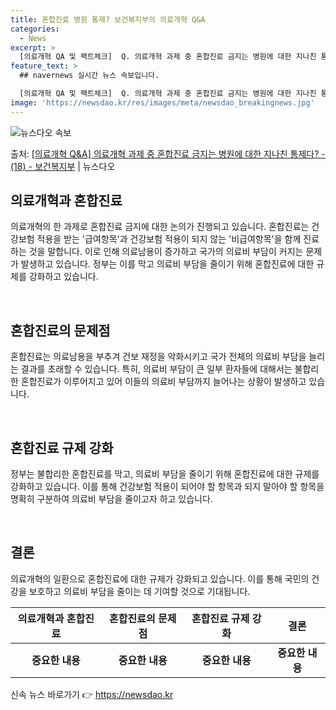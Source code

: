 ```yaml
---
title: 혼합진료 병원 통제? 보건복지부의 의료개혁 Q&A
categories:
  - News
excerpt: >
  [의료개혁 QA 및 팩트체크]  Q. 의료개혁 과제 중 혼합진료 금지는 병원에 대한 지나친 통제다?  국민 …
feature_text: >
  ## navernews 실시간 뉴스 속보입니다.

  [의료개혁 QA 및 팩트체크]  Q. 의료개혁 과제 중 혼합진료 금지는 병원에 대한 지나친 통제다?  국민 …
image: 'https://newsdao.kr/res/images/meta/newsdao_breakingnews.jpg'
---
```


![뉴스다오 속보](https://newsdao.kr/res/images/meta/newsdao_breakingnews.jpg)

<p>출처: <a href="https://newsdao.kr/3459" rel="dofollow">[의료개혁 Q&A] 의료개혁 과제 중 혼합진료 금지는 병원에 대한 지나친 통제다? - (18) - 보건복지부</a> | 뉴스다오</p>

<h2 data-ke-size="size26">의료개혁과 혼합진료</h2>
의료개혁의 한 과제로 혼합진료 금지에 대한 논의가 진행되고 있습니다. 혼합진료는 건강보험 적용을 받는 '급여항목'과 건강보험 적용이 되지 않는 '비급여항목'을 함께 진료하는 것을 말합니다. 이로 인해 의료남용이 증가하고 국가의 의료비 부담이 커지는 문제가 발생하고 있습니다. 정부는 이를 막고 의료비 부담을 줄이기 위해 혼합진료에 대한 규제를 강화하고 있습니다.

<p data-ke-size="size16">&nbsp;</p>

<h2 data-ke-size="size24">혼합진료의 문제점</h2>
혼합진료는 의료남용을 부추겨 건보 재정을 악화시키고 국가 전체의 의료비 부담을 늘리는 결과를 초래할 수 있습니다. 특히, 의료비 부담이 큰 일부 환자들에 대해서는 불합리한 혼합진료가 이루어지고 있어 이들의 의료비 부담까지 늘어나는 상황이 발생하고 있습니다.

<p data-ke-size="size16">&nbsp;</p>

<h2 data-ke-size="size24">혼합진료 규제 강화</h2>
정부는 불합리한 혼합진료를 막고, 의료비 부담을 줄이기 위해 혼합진료에 대한 규제를 강화하고 있습니다. 이를 통해 건강보험 적용이 되어야 할 항목과 되지 말아야 할 항목을 명확히 구분하여 의료비 부담을 줄이고자 하고 있습니다.

<p data-ke-size="size16">&nbsp;</p>

<h2 data-ke-size="size24">결론</h2>
의료개혁의 일환으로 혼합진료에 대한 규제가 강화되고 있습니다. 이를 통해 국민의 건강을 보호하고 의료비 부담을 줄이는 데 기여할 것으로 기대됩니다.

<table>
    <thead>
        <tr>
            <th>의료개혁과 혼합진료</th>
            <th>혼합진료의 문제점</th>
            <th>혼합진료 규제 강화</th>
            <th>결론</th>
        </tr>
    </thead>
    <tbody>
        <tr>
            <td style="text-align: center; height: 17px;"><b>중요한 내용</b></td>
            <td style="text-align: center; height: 17px;"><b>중요한 내용</b></td>
            <td style="text-align: center; height: 17px;"><b>중요한 내용</b></td>
            <td style="text-align: center; height: 17px;"><b>중요한 내용</b></td>
        </tr>
    </tbody>
</table>
 

신속 뉴스 바로가기 👉 <a href="https://newsdao.kr" rel="dofollow">https://newsdao.kr</a>


